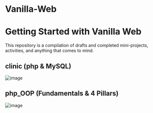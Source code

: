 # Vanilla-Web

# Getting Started with Vanilla Web

This repository is a compilation of drafts and completed mini-projects, activities, and anything that comes to mind.

## clinic (php & MySQL)
![image](https://user-images.githubusercontent.com/104879438/190954620-1e67c4f7-45dc-4890-8202-8d82fb4ebe4a.png)

## php_OOP (Fundamentals & 4 Pillars)
![image](https://user-images.githubusercontent.com/104879438/190955119-8ef5a5a5-187c-410b-b154-2603faeef416.png)






